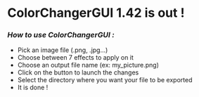 # **ColorChangerGUI 1.42 is out !**
### *How to use ColorChangerGUI :*

- Pick an image file (.png, .jpg...)
- Choose between 7 effects to apply on it
- Choose an output file name (ex: my_picture.png)
- Click on the button to launch the changes
- Select the directory where you want your file to be exported
- It is done !
